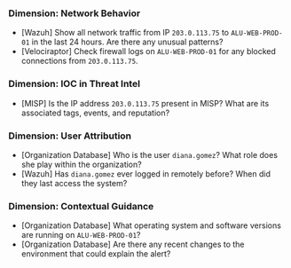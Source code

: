 ### Dimension: Network Behavior
- [Wazuh] Show all network traffic from IP `203.0.113.75` to `ALU-WEB-PROD-01` in the last 24 hours. Are there any unusual patterns?
- [Velociraptor] Check firewall logs on `ALU-WEB-PROD-01` for any blocked connections from `203.0.113.75`.

### Dimension: IOC in Threat Intel
- [MISP] Is the IP address `203.0.113.75` present in MISP? What are its associated tags, events, and reputation?

### Dimension: User Attribution
- [Organization Database] Who is the user `diana.gomez`? What role does she play within the organization?
- [Wazuh] Has `diana.gomez` ever logged in remotely before? When did they last access the system?

### Dimension: Contextual Guidance
- [Organization Database] What operating system and software versions are running on `ALU-WEB-PROD-01`?
- [Organization Database] Are there any recent changes to the environment that could explain the alert?